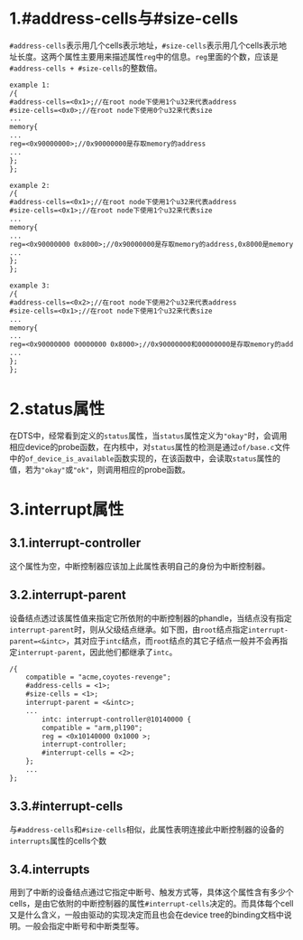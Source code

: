 # 1.#address-cells与#size-cells

​	`#address-cells`表示用几个cells表示地址，`#size-cells`表示用几个cells表示地址长度。这两个属性主要用来描述属性`reg`中的信息。`reg`里面的个数，应该是`#address-cells + #size-cells`的整数倍。

```dtd
example 1:
/{
#address-cells=<0x1>;//在root node下使用1个u32来代表address
#size-cells=<0x0>;//在root node下使用0个u32来代表size
...
memory{
...
reg=<0x90000000>;//0x90000000是存取memory的address
...
};
};

example 2:
/{
#address-cells=<0x1>;//在root node下使用1个u32来代表address
#size-cells=<0x1>;//在root node下使用1个u32来代表size
...
memory{
...
reg=<0x90000000 0x8000>;//0x90000000是存取memory的address,0x8000是memory的size
...
};
};

example 3:
/{
#address-cells=<0x2>;//在root node下使用2个u32来代表address
#size-cells=<0x1>;//在root node下使用1个u32来代表size
...
memory{
...
reg=<0x90000000 00000000 0x8000>;//0x90000000和00000000是存取memory的address,0x8000是memory								  //的size
...
};
};
```

# 2.status属性

​	在DTS中，经常看到定义的`status`属性，当`status`属性定义为`"okay"`时，会调用相应device的probe函数，在内核中，对`status`属性的检测是通过`of/base.c`文件中的`of_device_is_available`函数实现的，在该函数中，会读取`status`属性的值，若为`"okay"`或`"ok"`，则调用相应的probe函数。

# 3.interrupt属性

## 3.1.interrupt-controller

​	这个属性为空，中断控制器应该加上此属性表明自己的身份为中断控制器。

## 3.2.interrupt-parent

​	设备结点透过该属性值来指定它所依附的中断控制器的phandle，当结点没有指定`interrupt-parent`时，则从父级结点继承。如下图，由`root`结点指定`interrupt-parent=<&intc>`，其对应于`intc`结点，而`root`结点的其它子结点一般并不会再指定`interrupt-parent`，因此他们都继承了`intc`。

```dtd
/{
    compatible = "acme,coyotes-revenge";  
    #address-cells = <1>;  
    #size-cells = <1>;  
    interrupt-parent = <&intc>;  
	...
	    intc: interrupt-controller@10140000 {  
        compatible = "arm,pl190";  
        reg = <0x10140000 0x1000 >;  
        interrupt-controller;  
        #interrupt-cells = <2>;  
    };
	...
};
```

## 3.3.#interrupt-cells

​	与`#address-cells`和`#size-cells`相似，此属性表明连接此中断控制器的设备的`interrupts`属性的cells个数

## 3.4.interrupts

​	用到了中断的设备结点通过它指定中断号、触发方式等，具体这个属性含有多少个cells，是由它依附的中断控制器的属性`#interrupt-cells`决定的。而具体每个cell又是什么含义，一般由驱动的实现决定而且也会在device tree的binding文档中说明。一般会指定中断号和中断类型等。




